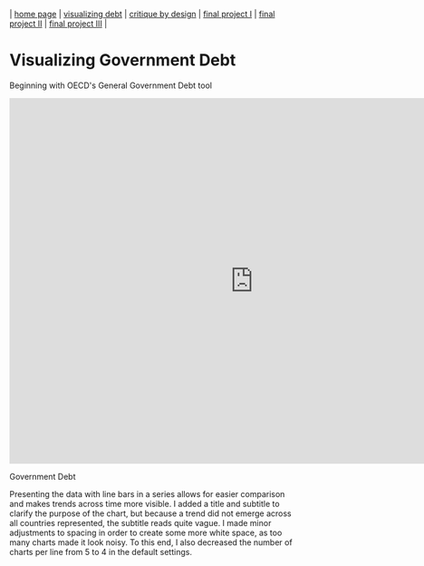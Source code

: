 | [home page](https://cmustudent.github.io/tswd-portfolio-templates/) | [visualizing debt](visualizing-government-debt) | [critique by design](critique-by-design) | [final project I](final-project-part-one) | [final project II](final-project-part-two) | [final project III](final-project-part-three) |

# Visualizing Government Debt

Beginning with OECD's General Government Debt tool
<iframe src="https://data.oecd.org/chart/6Y2A" width="860" height="645" style="border: 0" mozallowfullscreen="true" webkitallowfullscreen="true" allowfullscreen="true">OECD Chart: General government debt, Total, % of GDP, Annual, 2021</iframe> 

Government Debt
<div class="flourish-embed flourish-chart" data-src="visualisation/12594926"><script src="https://public.flourish.studio/resources/embed.js"></script></div>
Presenting the data with line bars in a series allows for easier comparison and makes trends across time more visible. I added a title and subtitle to clarify the purpose of the chart, but because a trend did not emerge across all countries represented, the subtitle reads quite vague. I made minor adjustments to spacing in order to create some more white space, as too many charts made it look noisy. To this end, I also decreased the number of charts per line from 5 to 4 in the default settings. 

